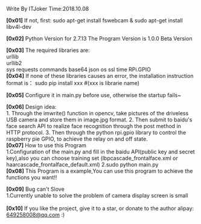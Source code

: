 Write By ITJoker Time:2018.10.08<br>

<strong>[0x01]</strong>  If not, first: sudo apt-get install fswebcam & sudo apt-get install libv4l-dev<br>

<strong>[0x02]</strong>   Python Version for 2.7.13  The Program Version is 1.0.0 Beta Version <br>

<strong>[0x03]</strong>   The required libraries are: <br>
	urllib <br>
	urllib2 <br>
	sys
	requests
	commands
	base64
	json
	os
	ssl
	time
	RPi.GPIO
<br>
<strong>[0x04]</strong>   If none of these libraries causes an error, the installation instruction format is： sudo pip install xxx   #(xxx is librarie name)<br>

<strong>[0x05]</strong>   Configure it in main.py before use, otherwise the startup fails~<br>

<strong>[0x06]</strong>  Design idea:<br>
    1. Through the imwrite() function in opencv, take pictures of the driveless USB camera and store them in image.jpg format.
    2. Then submit to baidu's face search API to realize face recognition through the post method in HTTP protocol.
    3. Then through the python rpi.gpio library to control the raspberry pie GPIO, to achieve the relay on and off state.
<br>
<strong>[0x07]</strong>  How to use this Program<br>
    1.Configuration of the main.py and fill in the baidu API(public key and secret key),also you can choose training set (lbpcascade_frontalface.xml or haarcascade_frontalface_default.xml)
	2.sudo python main.py
<br>
<strong>[0x08]</strong>  This Program is a example,You can use this program to achieve the functions you want!!<br>

<strong>[0x09]</strong>  Bug can't Slove<br>
	1.Currently unable to solve the problem of camera display screen is small <br>
<br>
<strong>[0x10]</strong>  If you like the project, give it to a star, or donate to the author alipay: 649258008@qq.com :)
